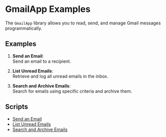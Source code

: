 # GmailApp Examples

The `GmailApp` library allows you to read, send, and manage Gmail messages programmatically.

## Examples

1. **Send an Email**:  
   Send an email to a recipient.

2. **List Unread Emails**:  
   Retrieve and log all unread emails in the inbox.

3. **Search and Archive Emails**:  
   Search for emails using specific criteria and archive them.

## Scripts

- [Send an Email](./sendEmail.gs)
- [List Unread Emails](./listUnreadEmails.gs)
- [Search and Archive Emails](./searchAndArchiveEmails.gs)
